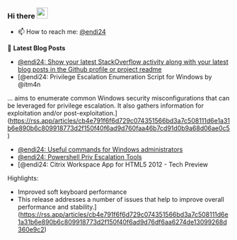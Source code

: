 ### Hi there <a href="https://www.gautamkrishnar.com/"><img src="https://media.giphy.com/media/hvRJCLFzcasrR4ia7z/giphy.gif" width="25px"></a>

- 📫 How to reach me: [@endi24](https://twitter.com/endi24)

📕 **Latest Blog Posts**
<!-- BLOG-POST-LIST:START -->
- [@endi24: Show your latest StackOverflow activity along with your latest blog posts in the Github profile or project readme](https://rss.app/articles/cb4e791f6f6d729c074351566bd3a7c508111d6e1a31b6e890b6c809918773d2f150f40f6adade6cf3a46c75d81c0a9563d06be3ca)
- [@endi24: Privilege Escalation Enumeration Script for Windows by @itm4n 

... aims to enumerate common Windows security misconfigurations that can be leveraged for privilege escalation. It also gathers information for exploitation and/or post-exploitation.](https://rss.app/articles/cb4e791f6f6d729c074351566bd3a7c508111d6e1a31b6e890b6c809918773d2f150f40f6ad9d760faa46b7cd91d0b9a68d06ae0c5)
- [@endi24: Useful commands for Windows administrators](https://rss.app/articles/cb4e791f6f6d729c074351566bd3a7c508111d6e1a31b6e890b6c809918773d2f150f40f6ad9d76ff2a16d75dc140f9664d761e6c4)
- [@endi24: Powershell Priv Escalation Tools](https://rss.app/articles/cb4e791f6f6d729c074351566bd3a7c508111d6e1a31b6e890b6c809918773d2f150f40f6ad9d76ef5aa6879d6100c9263d36fe6c2)
- [@endi24: Citrix Workspace App for HTML5 2012 - Tech Preview

Highlights:
- Improved soft keyboard performance
- This release addresses a number of issues that help to improve overall performance and stability.](https://rss.app/articles/cb4e791f6f6d729c074351566bd3a7c508111d6e1a31b6e890b6c809918773d2f150f40f6ad9d76df6aa6274de13099268d360e9c2)
<!-- BLOG-POST-LIST:END -->
